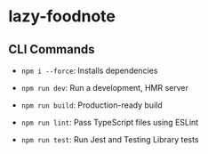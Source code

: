 # lazy-foodnote

## CLI Commands
*   `npm i --force`: Installs dependencies

*   `npm run dev`: Run a development, HMR server

*   `npm run build`: Production-ready build

*   `npm run lint`: Pass TypeScript files using ESLint

*   `npm run test`: Run Jest and Testing Library tests

